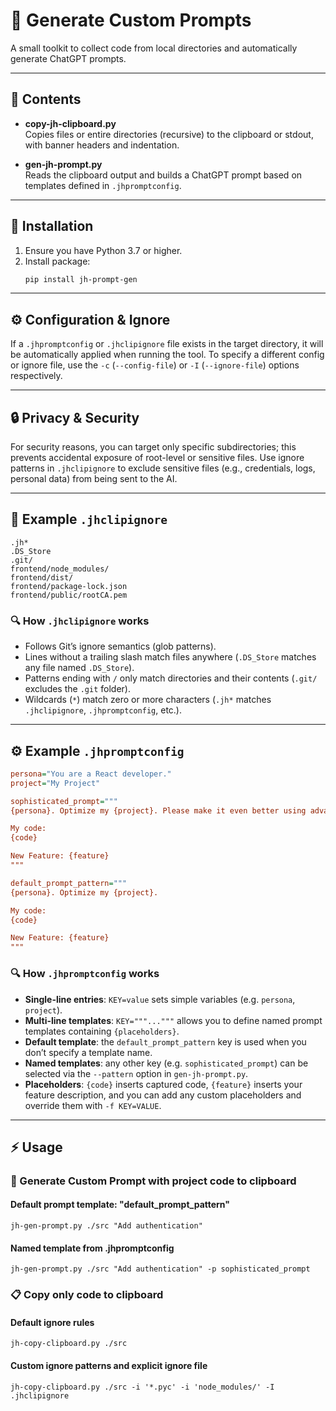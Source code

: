 # 🤖 Generate Custom Prompts

A small toolkit to collect code from local directories and automatically generate ChatGPT prompts.

---

## 📁 Contents

- **copy-jh-clipboard.py**  
  Copies files or entire directories (recursive) to the clipboard or stdout, with banner headers and indentation.

- **gen-jh-prompt.py**  
  Reads the clipboard output and builds a ChatGPT prompt based on templates defined in `.jhpromptconfig`.

---

## 🚀 Installation

1. Ensure you have Python 3.7 or higher.
2. Install package:
   ```bash
   pip install jh-prompt-gen

---
## ⚙️ Configuration & Ignore

If a `.jhpromptconfig` or `.jhclipignore` file exists in the target directory, it will be automatically applied when running the tool. To specify a different config or ignore file, use the `-c` (`--config-file`) or `-I` (`--ignore-file`) options respectively.

---

## 🔒 Privacy & Security

For security reasons, you can target only specific subdirectories; this prevents accidental exposure of root-level or sensitive files. Use ignore patterns in `.jhclipignore` to exclude sensitive files (e.g., credentials, logs, personal data) from being sent to the AI.

---


## 📝 Example `.jhclipignore`

```gitignore
.jh*
.DS_Store
.git/
frontend/node_modules/
frontend/dist/
frontend/package-lock.json
frontend/public/rootCA.pem
```

### 🔍 How `.jhclipignore` works

- Follows Git’s ignore semantics (glob patterns).  
- Lines without a trailing slash match files anywhere (`.DS_Store` matches any file named `.DS_Store`).  
- Patterns ending with `/` only match directories and their contents (`.git/` excludes the `.git` folder).  
- Wildcards (`*`) match zero or more characters (`.jh*` matches `.jhclipignore`, `.jhpromptconfig`, etc.).

---

## ⚙️ Example `.jhpromptconfig`

```ini
persona="You are a React developer."
project="My Project"

sophisticated_prompt="""
{persona}. Optimize my {project}. Please make it even better using advanced patterns.

My code:
{code}

New Feature: {feature}
"""

default_prompt_pattern="""
{persona}. Optimize my {project}.

My code:
{code}

New Feature: {feature}
"""
```

### 🔍 How `.jhpromptconfig` works

- **Single-line entries**: `KEY=value` sets simple variables (e.g. `persona`, `project`).  
- **Multi-line templates**: `KEY="""..."""` allows you to define named prompt templates containing `{placeholders}`.  
- **Default template**: the `default_prompt_pattern` key is used when you don’t specify a template name.  
- **Named templates**: any other key (e.g. `sophisticated_prompt`) can be selected via the `--pattern` option in `gen-jh-prompt.py`.  
- **Placeholders**: `{code}` inserts captured code, `{feature}` inserts your feature description, and you can add any custom placeholders and override them with `-f KEY=VALUE`.


---
## ⚡️ Usage 
### 💬 Generate Custom Prompt with project code to clipboard

#### Default prompt template: "default_prompt_pattern"
`jh-gen-prompt.py ./src "Add authentication"`

#### Named template from .jhpromptconfig
`jh-gen-prompt.py ./src "Add authentication" -p sophisticated_prompt`

### 📋 Copy only code to clipboard

#### Default ignore rules
`jh-copy-clipboard.py ./src`

#### Custom ignore patterns and explicit ignore file
`jh-copy-clipboard.py ./src -i '*.pyc' -i 'node_modules/' -I .jhclipignore`
